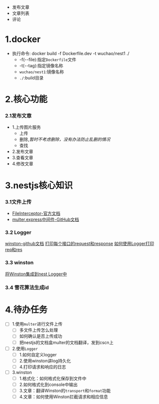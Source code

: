 - 发布文章
- 文章列表
- 评论

# 1.docker
- 执行命令: docker build -f Dockerfile.dev -t  wuchao/nest1 ./
    - -f(--file):指定`Dockerfile`文件
    - -t(--tag):指定镜像名称
    - `wuchao/nest1`:镜像名称
    - `./`:build目录

# 2.核心功能
### 2.1发布文章
- 1.上传图片服务
    - 上传
    - 删除,*暂时不考虑删除，没有办法防止乱删的情况*
    - 查找
- 2.发布文章
- 3.查看文章
- 4.修改文章


# 3.nestjs核心知识
### 3.1文件上传
- [FileInterceptor-官方文档](https://docs.nestjs.com/techniques/file-upload#file-upload)
- [multer,express中间件-GitHub文档](https://github.com/expressjs/multer#multeropts)

### 3.2 Logger
[winston-github文档](https://github.com/winstonjs/winston)
[打印每个接口的request和response](https://stackoverflow.com/questions/55093055/logging-request-response-in-nest-js)
[如何使用Logger打印req和res](https://github.com/julien-sarazin/nest-playground/issues/1)

### 3.3 winston
[将Winston集成到nest Logger中](https://github.com/gremo/nest-winston)

### 3.4 雪花算法生成id

# 4.待办任务
- [ ] 1.使用`multer`进行文件上传
  - [ ] 多文件上传怎么处理
  - [ ] 如何确认是否上传成功
  - [ ] 把nestjs的文档盒multer的文档翻译，发到cscn上
- [ ] 2.使用`Logger`
  - [ ] 1.如何自定义logger
  - [ ] 2.使用winston讲log持久化
  - [ ] 4.打印请求和响应的日志
- [ ] 3.winston
  - [ ] 1.格式化：如何格式化保存到文件中
  - [ ] 2.如何格式化到console中输出 
  - [ ] 3.文章：翻译Winston的`transport`和`format`功能
  - [ ] 4.文章：如何使用Winston拦截请求和相应信息
